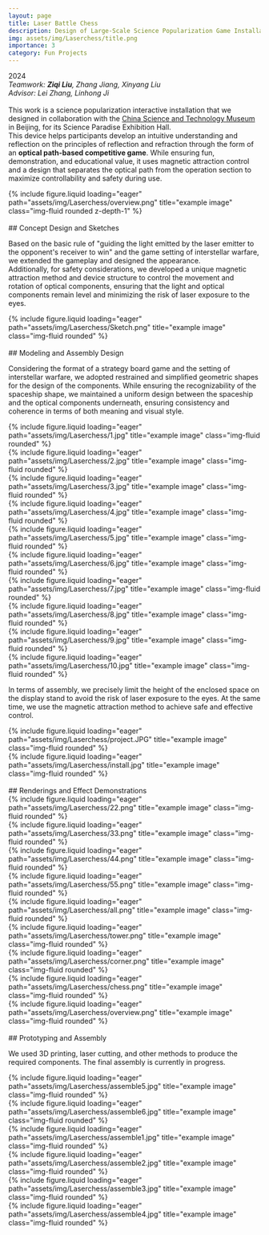 ```yaml
---
layout: page
title: Laser Battle Chess
description: Design of Large-Scale Science Popularization Game Installations
img: assets/img/Laserchess/title.png
importance: 3
category: Fun Projects
---
```


2024  
*Teamwork: **Ziqi Liu**, Zhang Jiang, Xinyang Liu*  
*Advisor: Lei Zhang, Linhong Ji*  
<br>
This work is a science popularization interactive installation that we designed in collaboration with the [China Science and Technology Museum](https://cstm.cdstm.cn/AboutUs/index.html) in Beijing, for its Science Paradise Exhibition Hall.  
This device helps participants develop an intuitive understanding and reflection on the principles of reflection and refraction through the form of an **optical path-based competitive game**. While ensuring fun, demonstration, and educational value, it uses magnetic attraction control and a design that separates the optical path from the operation section to maximize controllability and safety during use.

<div class="row">
    <div class="col-sm mt-3 mt-md-0">
        {% include figure.liquid loading="eager" path="assets/img/Laserchess/overview.png" title="example image" class="img-fluid rounded z-depth-1" %}
    </div>
</div>

<br>
## Concept Design and Sketches

Based on the basic rule of "guiding the light emitted by the laser emitter to the opponent's receiver to win" and the game setting of interstellar warfare, we extended the gameplay and designed the appearance.  
Additionally, for safety considerations, we developed a unique magnetic attraction method and device structure to control the movement and rotation of optical components, ensuring that the light and optical components remain level and minimizing the risk of laser exposure to the eyes.

<div class="row">
    <div class="col-sm mt-3 mt-md-0">
        {% include figure.liquid loading="eager" path="assets/img/Laserchess/Sketch.png" title="example image" class="img-fluid rounded" %}
    </div>
</div>

<br>
## Modeling and Assembly Design

Considering the format of a strategy board game and the setting of interstellar warfare, we adopted restrained and simplified geometric shapes for the design of the components. While ensuring the recognizability of the spaceship shape, we maintained a uniform design between the spaceship and the optical components underneath, ensuring consistency and coherence in terms of both meaning and visual style.

<div class="row">
    <div class="col-sm mt-3 mt-md-0">
        {% include figure.liquid loading="eager" path="assets/img/Laserchess/1.jpg" title="example image" class="img-fluid rounded" %}
    </div>
    <div class="col-sm mt-3 mt-md-0">
        {% include figure.liquid loading="eager" path="assets/img/Laserchess/2.jpg" title="example image" class="img-fluid rounded" %}
    </div>
    <div class="col-sm mt-3 mt-md-0">
        {% include figure.liquid loading="eager" path="assets/img/Laserchess/3.jpg" title="example image" class="img-fluid rounded" %}
    </div>
    <div class="col-sm mt-3 mt-md-0">
        {% include figure.liquid loading="eager" path="assets/img/Laserchess/4.jpg" title="example image" class="img-fluid rounded" %}
    </div>
    <div class="col-sm mt-3 mt-md-0">
        {% include figure.liquid loading="eager" path="assets/img/Laserchess/5.jpg" title="example image" class="img-fluid rounded" %}
    </div>
</div>
<div class="row">
    <div class="col-sm mt-3 mt-md-0">
        {% include figure.liquid loading="eager" path="assets/img/Laserchess/6.jpg" title="example image" class="img-fluid rounded" %}
    </div>
    <div class="col-sm mt-3 mt-md-0">
        {% include figure.liquid loading="eager" path="assets/img/Laserchess/7.jpg" title="example image" class="img-fluid rounded" %}
    </div>
    <div class="col-sm mt-3 mt-md-0">
        {% include figure.liquid loading="eager" path="assets/img/Laserchess/8.jpg" title="example image" class="img-fluid rounded" %}
    </div>
    <div class="col-sm mt-3 mt-md-0">
        {% include figure.liquid loading="eager" path="assets/img/Laserchess/9.jpg" title="example image" class="img-fluid rounded" %}
    </div>
    <div class="col-sm mt-3 mt-md-0">
        {% include figure.liquid loading="eager" path="assets/img/Laserchess/10.jpg" title="example image" class="img-fluid rounded" %}
    </div>
</div>

In terms of assembly, we precisely limit the height of the enclosed space on the display stand to avoid the risk of laser exposure to the eyes. At the same time, we use the magnetic attraction method to achieve safe and effective control.

<div class="row">
    <div class="col-sm mt-3 mt-md-0">
        {% include figure.liquid loading="eager" path="assets/img/Laserchess/project.JPG" title="example image" class="img-fluid rounded" %}
    </div>
    <div class="col-sm mt-3 mt-md-0">
        {% include figure.liquid loading="eager" path="assets/img/Laserchess/install.jpg" title="example image" class="img-fluid rounded" %}
    </div>
</div>

<br>
## Renderings and Effect Demonstrations


<div class="row">
    <div class="col-sm mt-3 mt-md-0">
        {% include figure.liquid loading="eager" path="assets/img/Laserchess/22.png" title="example image" class="img-fluid rounded" %}
    </div>
    <div class="col-sm mt-3 mt-md-0">
        {% include figure.liquid loading="eager" path="assets/img/Laserchess/33.png" title="example image" class="img-fluid rounded" %}
    </div>
    <div class="col-sm mt-3 mt-md-0">
        {% include figure.liquid loading="eager" path="assets/img/Laserchess/44.png" title="example image" class="img-fluid rounded" %}
    </div>
    <div class="col-sm mt-3 mt-md-0">
        {% include figure.liquid loading="eager" path="assets/img/Laserchess/55.png" title="example image" class="img-fluid rounded" %}
    </div>
</div>
<div class="row">
    <div class="col-sm mt-3 mt-md-0">
        {% include figure.liquid loading="eager" path="assets/img/Laserchess/all.png" title="example image" class="img-fluid rounded" %}
    </div>
</div>
<div class="row">
    <div class="col-sm mt-3 mt-md-0">
        {% include figure.liquid loading="eager" path="assets/img/Laserchess/tower.png" title="example image" class="img-fluid rounded" %}
    </div>
    <div class="col-sm mt-3 mt-md-0">
        {% include figure.liquid loading="eager" path="assets/img/Laserchess/corner.png" title="example image" class="img-fluid rounded" %}
    </div>
</div>
<div class="row">
    <div class="col-sm mt-3 mt-md-0">
        {% include figure.liquid loading="eager" path="assets/img/Laserchess/chess.png" title="example image" class="img-fluid rounded" %}
    </div>
    <div class="col-sm mt-3 mt-md-0">
        {% include figure.liquid loading="eager" path="assets/img/Laserchess/overview.png" title="example image" class="img-fluid rounded" %}
    </div>
</div>

<br>
## Prototyping and Assembly

We used 3D printing, laser cutting, and other methods to produce the required components. The final assembly is currently in progress.

<div class="row">
    <div class="col-sm mt-3 mt-md-0">
        {% include figure.liquid loading="eager" path="assets/img/Laserchess/assemble5.jpg" title="example image" class="img-fluid rounded" %}
    </div>
    <div class="col-sm mt-3 mt-md-0">
        {% include figure.liquid loading="eager" path="assets/img/Laserchess/assemble6.jpg" title="example image" class="img-fluid rounded" %}
    </div>
</div>
<div class="row">
    <div class="col-sm mt-3 mt-md-0">
        {% include figure.liquid loading="eager" path="assets/img/Laserchess/assemble1.jpg" title="example image" class="img-fluid rounded" %}
    </div>
    <div class="col-sm mt-3 mt-md-0">
        {% include figure.liquid loading="eager" path="assets/img/Laserchess/assemble2.jpg" title="example image" class="img-fluid rounded" %}
    </div>
</div>
<div class="row">
    <div class="col-sm mt-3 mt-md-0">
        {% include figure.liquid loading="eager" path="assets/img/Laserchess/assemble3.jpg" title="example image" class="img-fluid rounded" %}
    </div>
    <div class="col-sm mt-3 mt-md-0">
        {% include figure.liquid loading="eager" path="assets/img/Laserchess/assemble4.jpg" title="example image" class="img-fluid rounded" %}
    </div>
</div>
